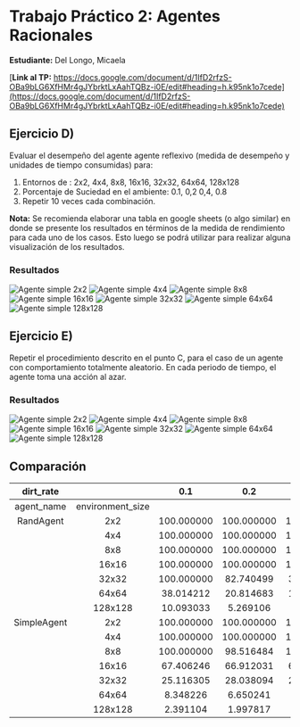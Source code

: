 # Trabajo Práctico 2: Agentes Racionales 

**Estudiante:** Del Longo, Micaela

[**Link al TP:** https://docs.google.com/document/d/1IfD2rfzS-OBa9bLG6XfHMr4gJYbrktLxAahTQBz-i0E/edit#heading=h.k95nk1o7cede](https://docs.google.com/document/d/1IfD2rfzS-OBa9bLG6XfHMr4gJYbrktLxAahTQBz-i0E/edit#heading=h.k95nk1o7cede)

## Ejercicio D)
Evaluar el desempeño del agente agente reflexivo (medida de desempeño y unidades de tiempo consumidas) para:
1. Entornos de : 2x2, 4x4, 8x8, 16x16, 32x32, 64x64, 128x128 
2. Porcentaje de Suciedad en el ambiente: 0.1, 0,2 0,4, 0.8
3. Repetir 10 veces cada combinación.

**Nota:** Se recomienda elaborar una tabla en google sheets (o algo similar) en donde se presente los resultados en términos de la medida de rendimiento para cada uno de los casos. Esto luego se podrá utilizar para realizar alguna visualización de los resultados.

### Resultados

![Agente simple 2x2](pics/Simple_1.png)
![Agente simple 4x4](pics/Simple_2.png)
![Agente simple 8x8](pics/Simple_3.png)
![Agente simple 16x16](pics/Simple_4.png)
![Agente simple 32x32](pics/Simple_5.png)
![Agente simple 64x64](pics/Simple_6.png)
![Agente simple 128x128](pics/Simple_7.png)

## Ejercicio E)
Repetir el procedimiento descrito en el punto C, para el caso de un agente con comportamiento totalmente aleatorio. En cada periodo de tiempo, el agente toma una acción al azar.

### Resultados

![Agente simple 2x2](pics/Figure_1.png)
![Agente simple 4x4](pics/Figure_2.png)
![Agente simple 8x8](pics/Figure_3.png)
![Agente simple 16x16](pics/Figure_4.png)
![Agente simple 32x32](pics/Figure_5.png)
![Agente simple 64x64](pics/Figure_6.png)
![Agente simple 128x128](pics/Figure_7.png)

## Comparación

| dirt_rate |              |     0.1      |     0.2      |     0.4      |     0.8      |
|:---------:|:------------:|:------------:|:------------:|:------------:|:------------:|
| agent_name | environment_size | | | |
| RandAgent  |        2x2      | 100.000000   | 100.000000   | 100.000000   | 100.000000   |
|            |        4x4      | 100.000000   | 100.000000   | 100.000000   | 100.000000   |
|            |        8x8      | 100.000000   | 100.000000   | 100.000000   | 100.000000   |
|            |      16x16      | 100.000000   | 100.000000   | 100.000000   |  83.634117   |
|            |      32x32      | 100.000000   |  82.740499   |  39.128693   |  20.534541   |
|            |      64x64      |  38.014212   |  20.814683   |  10.463958   |   4.925044   |
|            |     128x128     |  10.093033   |  5.269106    |  2.514469    |  1.294535    |
| SimpleAgent|        2x2      | 100.000000   | 100.000000   | 100.000000   | 100.000000   |
|            |        4x4      | 100.000000   | 100.000000   | 100.000000   | 100.000000   |
|            |        8x8      | 100.000000   | 98.516484    | 100.000000   |  99.378390   |
|            |      16x16      |  67.406246   | 66.912031    | 65.346272    |  67.823723   |
|            |      32x32      |  25.116305   | 28.038094    | 23.834187    |  22.670579   |
|            |      64x64      |   8.348226   |  6.650241    |  7.193141    |   5.956725   |
|            |     128x128     |   2.391104   |  1.997817    |  1.894557    |   1.573211   |
